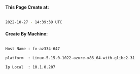 
   
#### This Page Create at:

```bash

2022-10-27 - 14:39:39 UTC

```

#### Create By Machine:

```bash

Host Name : fv-az334-647

platform  : Linux-5.15.0-1022-azure-x86_64-with-glibc2.31

Ip Local  : 10.1.0.207

```

